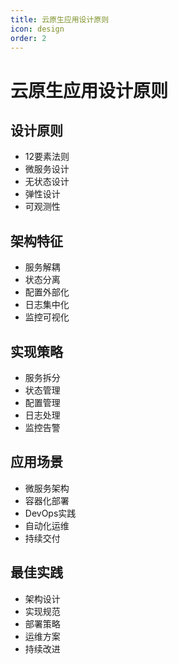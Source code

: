 ```yaml
---
title: 云原生应用设计原则
icon: design
order: 2
---
```


# 云原生应用设计原则

## 设计原则
- 12要素法则
- 微服务设计
- 无状态设计
- 弹性设计
- 可观测性

## 架构特征
- 服务解耦
- 状态分离
- 配置外部化
- 日志集中化
- 监控可视化

## 实现策略
- 服务拆分
- 状态管理
- 配置管理
- 日志处理
- 监控告警

## 应用场景
- 微服务架构
- 容器化部署
- DevOps实践
- 自动化运维
- 持续交付

## 最佳实践
- 架构设计
- 实现规范
- 部署策略
- 运维方案
- 持续改进
